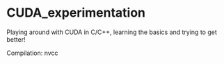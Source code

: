 # CUDA_experimentation
Playing around with CUDA in C/C++, learning the basics and trying to get better!

Compilation: nvcc <script>.cu -o <script>
Run with ./<script> or nvprof ./<script>

* sum_array.cu: This self-contained script sums the elements of an array recursively. Can handle arrays of any size up to the limits of the grid dimensions of one's card.

* max_array.cu: This script returns the maximum element of an array, iterating in much the same way as sum_array. Loops over blocks on GPU recursively, for arbitrary array size.
